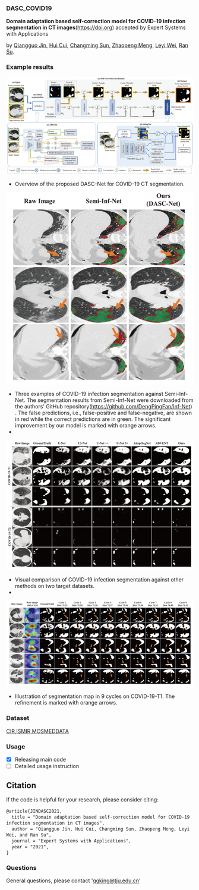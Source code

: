 ### DASC_COVID19

**Domain adaptation based self-correction model for COVID-19 infection segmentation in CT images**(https://doi.org) accepted by Expert Systems with Applications

by [Qiangguo Jin](https://qgking.github.io/), [Hui Cui](https://hcui7511.github.io/), [Changming Sun](https://vision-cdc.csiro.au/changming.sun/), [Zhaopeng Meng](http://cic.tju.edu.cn/info/1170/2451.htm), [Leyi Wei](http://lab.malab.cn/~wly/), [Ran Su](http://www.escience.cn/people/suran/index.html). 

### Example results  
![](results/pipeline.png)
- Overview of the proposed DASC-Net for COVID-19 CT segmentation.

![](results/ThreeExamples.png)
- Three examples of COVID-19 infection segmentation against Semi-Inf-Net. The segmentation results from Semi-Inf-Net were downloaded
from the authors' GitHub repository(https://github.com/DengPingFan/Inf-Net) . The false predictions, i.e., false-positive and false-negative, are shown in red while the correct predictions are in green. The significant improvement by our model is marked with orange arrows.
- 
![](results/COVIDInf.png)
- Visual comparison of COVID-19 infection segmentation against other methods on two target datasets.
- 
![](results/CycleOut.png)
- Illustration of segmentation map in 9 cycles on COVID-19-T1. The refinement is marked with orange arrows.


### Dataset
[CIR](https://github.com/JunMa11/COVID-19-CT-Seg-Benchmark),[ISMIR](http://medicalsegmentation.com/covid19/),[MOSMEDDATA](https://mosmed.ai/datasets/covid19_1110)

### Usage

 - [x] Releasing main code
 - [ ] Detailed usage instruction

## Citation

If the code is helpful for your research, please consider citing:

  ```shell
  @article{JINDASC2021,
    title = "Domain adaptation based self-correction model for COVID-19 infection segmentation in CT images",
    author = "Qiangguo Jin, Hui Cui, Changming Sun, Zhaopeng Meng, Leyi Wei, and Ran Su",
    journal = "Expert Systems with Applications",
    year = "2021",
  }

  ```


### Questions

General questions, please contact 'qgking@tju.edu.cn'
